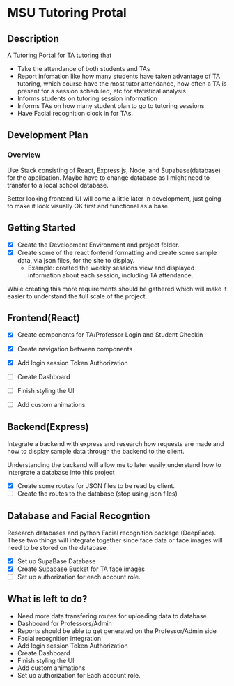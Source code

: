 # MSU Tutoring Protal

## Description
A Tutoring Portal for TA tutoring that
- Take the attendance of both students and TAs
- Report infomation like how many students have taken advantage of TA tutoring, which course have the most tutor attendance, how often a TA is present for a session scheduled, etc for statistical analysis
- Informs students on tutoring session information
- Informs TAs on how many student plan to go to tutoring sessions
- Have Facial recognition clock in for TAs.

## Development Plan
### Overview
Use Stack consisting of React, Express js, Node, and Supabase(database) for the application. Maybe have to change database as I might need to transfer to a local school database. 

Better looking frontend UI will come a little later in development, just going to make it look visually OK first and functional as a base.

## Getting Started
- [x] Create the Development Environment and project folder.
- [x] Create some of the react fontend formatting and create some sample data, via json files, for the site to display. 
    - Example: created the weekly sessions view and displayed information about each session, including TA attendance.

While creating this more requirements should be gathered which will make it easier to understand the full scale of the project.

## Frontend(React)
- [x] Create components for TA/Professor Login and Student Checkin
- [x] Create navigation between components
- [x] Add login session Token Authorization
- [ ] Create Dashboard 
- [ ] Finish styling the UI
- [ ] Add custom animations 


## Backend(Express)
Integrate a backend with express and research how requests are made and how to display sample data through the backend to the client.

Understanding the backend will allow me to later easily understand how to intergrate a database into this project
- [x] Create some routes for JSON files to be read by client.
- [ ] Create the routes to the database (stop using json files)

## Database and Facial Recogntion
Research databases and python Facial recognition package (DeepFace). These two things will integrate together since face data or face images will need to be stored on the database.
- [x] Set up SupaBase Database
- [x] Create Supabase Bucket for TA face images
- [ ] Set up authorization for each account role.

## What is left to do?
-   Need more data transfering routes for uploading data to database.
-   Dashboard for Professors/Admin
-   Reports should be able to get generated on the Professor/Admin side
-   Facial recognition integration
-   Add login session Token Authorization
-   Create Dashboard 
-   Finish styling the UI
-   Add custom animations 
-   Set up authorization for Each account role.





